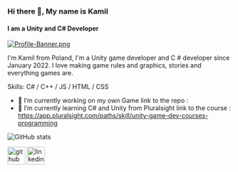 ### Hi there 👋, My name is Kamil
#### I am a Unity and C# Developer
[![Profile-Banner.png](https://i.postimg.cc/w38TS1Z1/Profile-Banner.png)](https://postimg.cc/gLsWh2Yp)

I'm Kamil from Poland, I'm a Unity game developer and C # developer since January 2022. I love making game rules and graphics, stories and everything games are.

Skills: C# / C++ / JS / HTML / CSS

- 🔭 I’m currently working on my own Game 
      link to the repo : 
- 🌱 I’m currently learning C# and Unity from Pluralsight
      link to the course : https://app.pluralsight.com/paths/skill/unity-game-dev-courses-programming 


![GitHub stats](https://github-readme-stats.vercel.app/api?username=Bukasker&show_icons=true)  

[<img src='https://cdn.jsdelivr.net/npm/simple-icons@3.0.1/icons/github.svg' alt='github' height='40'>](https://github.com/Bukasker)  [<img src='https://cdn.jsdelivr.net/npm/simple-icons@3.0.1/icons/linkedin.svg' alt='linkedin' height='40'>](https://www.linkedin.com/in/kamil-bukowczan/)  





